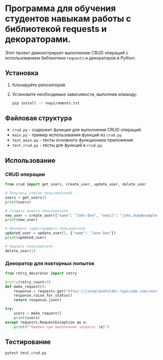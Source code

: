 # Программа для обучения студентов навыкам работы с библиотекой requests и декораторами.

Этот проект демонстрирует выполнение CRUD операций с использованием библиотеки `requests` и декораторов в Python. 

## Установка

1. Клонируйте репозиторий.
2. Установите необходимые зависимости, выполнив команду:

    ```sh
    pip install -r requirements.txt
    ```

## Файловая структура

- `crud.py` - содержит функции для выполнения CRUD операций.
- `main.py` - пример использования функций из `crud.py`.
- `test_main.py` - тесты основного функционала приложения
- `test_crud.py` - тесты для функций в `crud.py`.

## Использование

### CRUD операции

```python
from crud import get_users, create_user, update_user, delete_user

# Получить список пользователей
users = get_users()
print(users)

# Создать нового пользователя
new_user = create_user({"name": "John Doe", "email": "john.doe@example.com"})
print(new_user)

# Обновить существующего пользователя
updated_user = update_user(1, {"name": "Jane Doe"})
print(updated_user)

# Удалить пользователя
delete_user(1)
```

### Декоратор для повторных попыток
```python
from retry_decorator import retry

@retry(retry_count=3)
def make_request():
    response = requests.get("https://jsonplaceholder.typicode.com/users")
    response.raise_for_status()
    return response.json()

try:
    users = make_request()
    print(users)
except requests.RequestException as e:
    print(f"Ошибка при выполнении запроса: {e}")
```

## Тестирование
```shell
pytest test_crud.py
```
